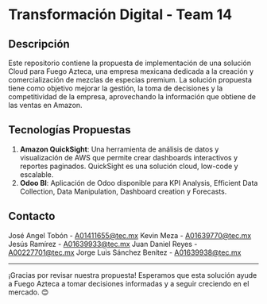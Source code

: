 # Transformación Digital - Team 14

## Descripción
Este repositorio contiene la propuesta de implementación de una solución Cloud para Fuego Azteca, una empresa mexicana dedicada a la creación y comercialización de mezclas de especias premium. La solución propuesta tiene como objetivo mejorar la gestión, la toma de decisiones y la competitividad de la empresa, aprovechando la información que obtiene de las ventas en Amazon.

## Tecnologías Propuestas
1. **Amazon QuickSight**: Una herramienta de análisis de datos y visualización de AWS que permite crear dashboards interactivos y reportes paginados. QuickSight es una solución cloud, low-code y escalable.
2. **Odoo BI**: Aplicación de Odoo disponible para KPI Analysis, Efficient Data Collection, Data Manipulation, Dashboard creation y Forecasts.

<!---## Beneficios
- **Visualización de Datos**: QuickSight permite crear gráficos, tablas y reportes que muestran el rendimiento de las ventas, los productos más vendidos, los clientes más rentables, entre otros.
- **Análisis en Tiempo Real**: QuickSight ofrece acceso a los datos en tiempo real, lo que permite tomar decisiones basadas en información actualizada.
- **Ahorro de Costos**: Al ser una solución cloud, QuickSight no requiere inversión en infraestructura ni mantenimiento.
- **Integración con Odoo y Amazon MWS**: QuickSight se integra fácilmente con las fuentes de datos existentes.)--->

## Contacto
José Angel Tobón - A01411655@tec.mx
Kevin Meza - A01639770@tec.mx
Jesús Ramírez - A01639933@tec.mx
Juan Daniel Reyes - A00227701@tec.mx
Jorge Luis Sánchez Benítez - A01639938@tec.mx

---

¡Gracias por revisar nuestra propuesta! Esperamos que esta solución ayude a Fuego Azteca a tomar decisiones informadas y a seguir creciendo en el mercado. 😊

